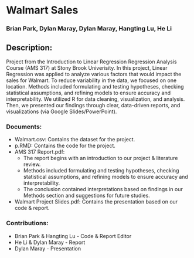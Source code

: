 # Walmart Sales
### Brian Park, Dylan Maray, Dylan Maray, Hangting Lu, He Li

## Description:
Project from the Introduction to Linear Regression Regression Analysis Course (AMS 317) at Stony Brook Univerisity. In this project, Linear Regression was applied to analyze various factors that would impact the sales for Walmart. To reduce variability in the data, we focused on one location. Methods included formulating and testing hypotheses, checking statistical assumptions, and refining models to ensure accuracy and interpretability. We utilized R for data cleaning, visualization, and analysis. Then, we presented our findings through clear, data-driven reports, and visualizations (via Google Slides/PowerPoint).

### Documents:
* Walmart.csv: Contains the dataset for the project.
* p.RMD: Contains the code for the project.
* AMS 317 Report.pdf:
  - The report begins with an introduction to our project & literature review.
  - Methods included formulating and testing hypotheses, checking statistical assumptions, and refining models to ensure accuracy and interpretability.
  - The conclusion contained interpretations based on findings in our Methods section and suggestions for future studies.
* Walmart Project Slides.pdf: Contains the presentation based on our code & report.

### Contributions: 
* Brian Park & Hangting Lu - Code & Report Editor
* He Li & Dylan Maray - Report
* Dylan Maray - Presentation  


